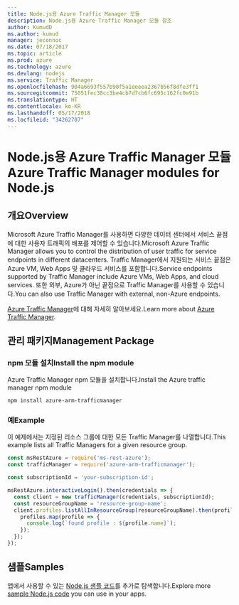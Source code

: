 ```yaml
---
title: Node.js용 Azure Traffic Manager 모듈
description: Node.js용 Azure Traffic Manager 모듈 참조
author: KumudD
ms.author: kumud
manager: jeconnoc
ms.date: 07/18/2017
ms.topic: article
ms.prod: azure
ms.technology: azure
ms.devlang: nodejs
ms.service: Traffic Manager
ms.openlocfilehash: 904a6693f557b90f5a1eeeea2367b56f8dfe3ff1
ms.sourcegitcommit: 75051fec38cc3be4cb7d7cb6fc695c162fc0e91b
ms.translationtype: HT
ms.contentlocale: ko-KR
ms.lasthandoff: 05/17/2018
ms.locfileid: "34262707"
---
```

# <a name="azure-traffic-manager-modules-for-nodejs"></a><span data-ttu-id="dc26e-103">Node.js용 Azure Traffic Manager 모듈</span><span class="sxs-lookup"><span data-stu-id="dc26e-103">Azure Traffic Manager modules for Node.js</span></span>

## <a name="overview"></a><span data-ttu-id="dc26e-104">개요</span><span class="sxs-lookup"><span data-stu-id="dc26e-104">Overview</span></span>

<span data-ttu-id="dc26e-105">Microsoft Azure Traffic Manager를 사용하면 다양한 데이터 센터에서 서비스 끝점에 대한 사용자 트래픽의 배포를 제어할 수 있습니다.</span><span class="sxs-lookup"><span data-stu-id="dc26e-105">Microsoft Azure Traffic Manager allows you to control the distribution of user traffic for service endpoints in different datacenters.</span></span> <span data-ttu-id="dc26e-106">Traffic Manager에서 지원되는 서비스 끝점은 Azure VM, Web Apps 및 클라우드 서비스를 포함합니다.</span><span class="sxs-lookup"><span data-stu-id="dc26e-106">Service endpoints supported by Traffic Manager include Azure VMs, Web Apps, and cloud services.</span></span> <span data-ttu-id="dc26e-107">또한 외부, Azure가 아닌 끝점으로 Traffic Manager를 사용할 수 있습니다.</span><span class="sxs-lookup"><span data-stu-id="dc26e-107">You can also use Traffic Manager with external, non-Azure endpoints.</span></span>

<span data-ttu-id="dc26e-108">[Azure Traffic Manager](https://docs.microsoft.com/azure/traffic-manager/traffic-manager-overview)에 대해 자세히 알아보세요.</span><span class="sxs-lookup"><span data-stu-id="dc26e-108">Learn more about [Azure Traffic Manager](https://docs.microsoft.com/azure/traffic-manager/traffic-manager-overview).</span></span>

## <a name="management-package"></a><span data-ttu-id="dc26e-109">관리 패키지</span><span class="sxs-lookup"><span data-stu-id="dc26e-109">Management Package</span></span>

### <a name="install-the-npm-module"></a><span data-ttu-id="dc26e-110">npm 모듈 설치</span><span class="sxs-lookup"><span data-stu-id="dc26e-110">Install the npm module</span></span>

<span data-ttu-id="dc26e-111">Azure Traffic Manager npm 모듈을 설치합니다.</span><span class="sxs-lookup"><span data-stu-id="dc26e-111">Install the Azure traffic manager npm module</span></span>

```bash
npm install azure-arm-trafficmanager
```

### <a name="example"></a><span data-ttu-id="dc26e-112">예</span><span class="sxs-lookup"><span data-stu-id="dc26e-112">Example</span></span>

<span data-ttu-id="dc26e-113">이 예제에서는 지정된 리소스 그룹에 대한 모든 Traffic Manager를 나열합니다.</span><span class="sxs-lookup"><span data-stu-id="dc26e-113">This example lists all Traffic Managers for a given resource group.</span></span>

```javascript
const msRestAzure = require('ms-rest-azure');
const trafficManager = require('azure-arm-trafficmanager');

const subscriptionId = 'your-subscription-id';

msRestAzure.interactiveLogin().then(credentials => {
  const client = new trafficManager(credentials, subscriptionId);
  const resourceGroupName = 'resource-group-name';
  client.profiles.listAllInResourceGroup(resourceGroupName).then(profiles => {
    profiles.map(profile => {
      console.log(`found profile : ${profile.name}`);
    });
  });
});
```

## <a name="samples"></a><span data-ttu-id="dc26e-114">샘플</span><span class="sxs-lookup"><span data-stu-id="dc26e-114">Samples</span></span>

<span data-ttu-id="dc26e-115">앱에서 사용할 수 있는 [Node.js 샘플 코드](https://azure.microsoft.com/resources/samples/?platform=nodejs)를 추가로 탐색합니다.</span><span class="sxs-lookup"><span data-stu-id="dc26e-115">Explore more [sample Node.js code](https://azure.microsoft.com/resources/samples/?platform=nodejs) you can use in your apps.</span></span>
